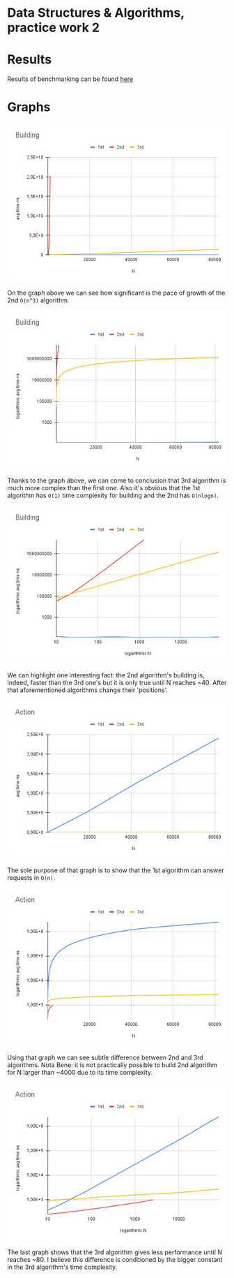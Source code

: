 # Data Structures & Algorithms, practice work 2

# Results
Results of benchmarking can be found [here](results.txt)

# Graphs
![Building.png](./images/Building.png)

On the graph above we can see how significant is the pace of growth of the 2nd `O(n^3)` algorithm.

![Building with log time.png](./images/Building_log_time.png)

Thanks to the graph above, we can come to conclusion that 3rd algorithm is much more complex than the first one. Also it's obvious that the 1st algorithm has `O(1)` time complexity for building and the 2nd has `O(nlogn)`.

![Building with logarithmic scale](./images/Building_log_both.png)

We can highlight one interesting fact: the 2nd algorithm's building is, indeed, faster than the 3rd one's but it is only true until N reaches ~40. After that aforementioned algorithms change their 'positions'.

![Action.png](./images/Action.png)

The sole purpose of that graph is to show that the 1st algorithm can answer requests in `O(n)`.

![Action with log time.png](./images/Action_log_time.png)

Using that graph we can see subtle difference between 2nd and 3rd algorithms. Nota Bene: it is not practically possible to build 2nd algorithm for N larger than ~4000 due to its time complexity.

![Action with logarithmic scale](./images/Action_log_both.png)

The last graph shows that the 3rd algorithm gives less performance until N reaches ~80. I believe this difference is conditioned by the bigger constant in the 3rd algorithm's time complexity.
